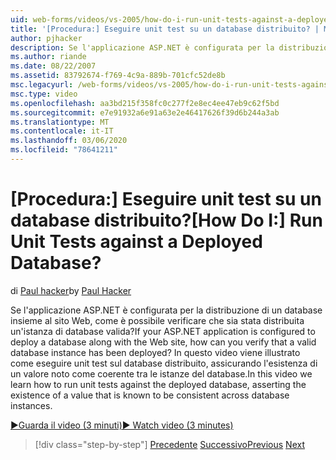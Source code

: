 ```yaml
---
uid: web-forms/videos/vs-2005/how-do-i-run-unit-tests-against-a-deployed-database
title: '[Procedura:] Eseguire unit test su un database distribuito? | Microsoft Docs'
author: pjhacker
description: Se l'applicazione ASP.NET è configurata per la distribuzione di un database insieme al sito Web, come è possibile verificare che sia stata distribuita un'istanza di database valida?...
ms.author: riande
ms.date: 08/22/2007
ms.assetid: 83792674-f769-4c9a-889b-701cfc52de8b
msc.legacyurl: /web-forms/videos/vs-2005/how-do-i-run-unit-tests-against-a-deployed-database
msc.type: video
ms.openlocfilehash: aa3bd215f358fc0c277f2e8ec4ee47eb9c62f5bd
ms.sourcegitcommit: e7e91932a6e91a63e2e46417626f39d6b244a3ab
ms.translationtype: MT
ms.contentlocale: it-IT
ms.lasthandoff: 03/06/2020
ms.locfileid: "78641211"
---
```

# <a name="how-do-i-run-unit-tests-against-a-deployed-database"></a><span data-ttu-id="bec61-104">[Procedura:] Eseguire unit test su un database distribuito?</span><span class="sxs-lookup"><span data-stu-id="bec61-104">[How Do I:] Run Unit Tests against a Deployed Database?</span></span>

<span data-ttu-id="bec61-105">di [Paul hacker](https://github.com/pjhacker)</span><span class="sxs-lookup"><span data-stu-id="bec61-105">by [Paul Hacker](https://github.com/pjhacker)</span></span>

<span data-ttu-id="bec61-106">Se l'applicazione ASP.NET è configurata per la distribuzione di un database insieme al sito Web, come è possibile verificare che sia stata distribuita un'istanza di database valida?</span><span class="sxs-lookup"><span data-stu-id="bec61-106">If your ASP.NET application is configured to deploy a database along with the Web site, how can you verify that a valid database instance has been deployed?</span></span> <span data-ttu-id="bec61-107">In questo video viene illustrato come eseguire unit test sul database distribuito, assicurando l'esistenza di un valore noto come coerente tra le istanze del database.</span><span class="sxs-lookup"><span data-stu-id="bec61-107">In this video we learn how to run unit tests against the deployed database, asserting the existence of a value that is known to be consistent across database instances.</span></span>

[<span data-ttu-id="bec61-108">&#9654;Guarda il video (3 minuti)</span><span class="sxs-lookup"><span data-stu-id="bec61-108">&#9654; Watch video (3 minutes)</span></span>](https://channel9.msdn.com/Blogs/ASP-NET-Site-Videos/how-do-i-run-unit-tests-against-a-deployed-database)

> [!div class="step-by-step"]
> <span data-ttu-id="bec61-109">[Precedente](how-do-i-deploy-a-web-application-during-a-team-build.md)
> [Successivo](how-do-i-enable-code-coverage-and-profiling-in-production-applications.md)</span><span class="sxs-lookup"><span data-stu-id="bec61-109">[Previous](how-do-i-deploy-a-web-application-during-a-team-build.md)
[Next](how-do-i-enable-code-coverage-and-profiling-in-production-applications.md)</span></span>
